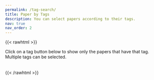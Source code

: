 ```yaml
---
permalink: /tag-search/
title: Paper by Tags
description: You can select papers according to their tags.
nav: true
nav_order: 2
---
```


{{< rawhtml >}}
<div>
  <p>Click on a tag button below to show only the papers that have that tag. Multiple tags can be selected.</p>

  <!-- Container for the tag buttons -->
  <div id="tags-container" style="display: flex; flex-wrap: wrap; gap: 10px; margin-bottom: 20px;"></div>

  <!-- Container where your JS will place the listed papers -->
  <div id="papers-container"></div>

  <!-- Load the bibtex-parse library -->
  <script src="/js/bibtex-parse.js" type="module"></script>

  <!-- Load the tag filtering script -->
  <script src="/js/tagsearch.js" type="module"></script>

  <style>
    .tag-btn {
      background: #f0f0f0;
      border: 1px solid #ccc;
      padding: 8px 12px;
      border-radius: 5px;
      cursor: pointer;
      transition: 0.2s;
    }
    .tag-btn:hover {
      background: #e0e0e0;
    }
    .tag-btn.selected {
      background: #007bff;
      color: white;
      border-color: #0056b3;
    }
  </style>
</div>
{{< /rawhtml >}}
